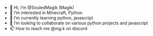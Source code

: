 - 👋 Hi, I’m @SouledMagik (Magik)
- 👀 I’m interested in Minecraft, Python
- 🌱 I’m currently learning python, javascript
- 💞️ I’m looking to collaborate on various python projects and javascript
- 📫 How to reach me @mg.k on discord

<!---
SouledMagik/SouledMagik is a ✨ special ✨ repository because its `README.md` (this file) appears on your GitHub profile.
You can click the Preview link to take a look at your changes.
--->
